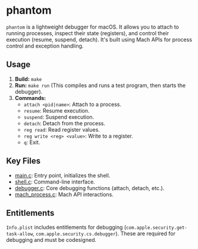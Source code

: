 # phantom

`phantom` is a lightweight debugger for macOS. It allows you to attach to running processes, inspect their state (registers), and control their execution (resume, suspend, detach). It's built using Mach APIs for process control and exception handling.

## Usage

1.  **Build:** `make`
2.  **Run:** `make run` (This compiles and runs a test program, then starts the debugger).
3.  **Commands:**
    *   `attach <pid|name>`: Attach to a process.
    *   `resume`: Resume execution.
    *   `suspend`: Suspend execution.
    *   `detach`: Detach from the process.
    *   `reg read`: Read register values.
    *   `reg write <reg> <value>`: Write to a register.
    *   `q`: Exit.

## Key Files

*   [main.c](https://github.com/ryan-sheridan/phantom/blob/main/main.c):  Entry point, initializes the shell.
*   [shell.c](https://github.com/ryan-sheridan/phantom/blob/main/src/shell.c): Command-line interface.
*   [debugger.c](https://github.com/ryan-sheridan/phantom/blob/main/src/debugger.c): Core debugging functions (attach, detach, etc.).
*   [mach_process.c](https://github.com/ryan-sheridan/phantom/blob/main/src/mach_process.c): Mach API interactions.

## Entitlements

`Info.plist` includes entitlements for debugging (`com.apple.security.get-task-allow`, `com.apple.security.cs.debugger`).  These are required for debugging and must be codesigned.

